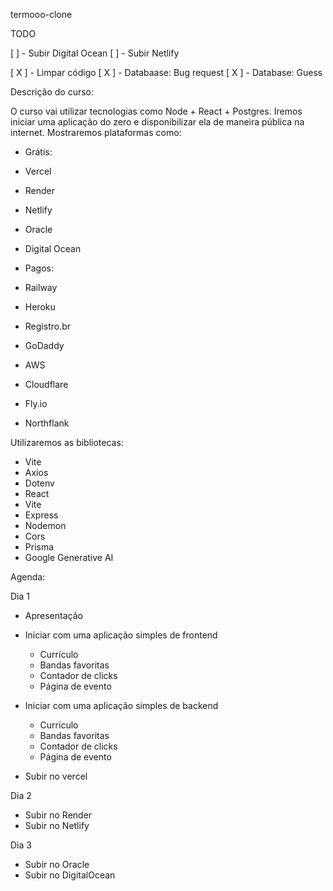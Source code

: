 termooo-clone

TODO

[ ] - Subir Digital Ocean
[ ] - Subir Netlify

[ X ] - Limpar código
[ X ] - Databaase: Bug request
[ X ] - Database: Guess

Descrição do curso:

O curso vai utilizar tecnologias como Node + React + Postgres.
Iremos iniciar uma aplicação do zero e disponibilizar ela de maneira pública na internet.
Mostraremos plataformas como:

- Grátis:
- Vercel
- Render
- Netlify
- Oracle
- Digital Ocean

- Pagos:
- Railway
- Heroku
- Registro.br
- GoDaddy
- AWS
- Cloudflare
- Fly.io
- Northflank

Utilizaremos as bibliotecas:

- Vite
- Axios
- Dotenv
- React
- Vite
- Express
- Nodemon
- Cors
- Prisma
- Google Generative AI

Agenda:

Dia 1

- Apresentação
- Iniciar com uma aplicação simples de frontend
  - Currículo
  - Bandas favoritas
  - Contador de clicks
  - Página de evento
- Iniciar com uma aplicação simples de backend

  - Currículo
  - Bandas favoritas
  - Contador de clicks
  - Página de evento

- Subir no vercel

Dia 2

- Subir no Render
- Subir no Netlify

Dia 3

- Subir no Oracle
- Subir no DigitalOcean
